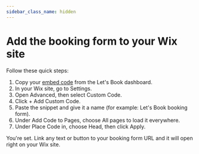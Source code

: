 ```yaml
---
sidebar_class_name: hidden
---
```


# Add the booking form to your Wix site

Follow these quick steps:

1. Copy your [embed code](https://dashboard.letsbook.app/booking-form/integration-instructions) from the Let's Book dashboard.
1. In your Wix site, go to Settings.
1. Open Advanced, then select Custom Code.
1. Click + Add Custom Code.
1. Paste the snippet and give it a name (for example: Let's Book booking form).
1. Under Add Code to Pages, choose All pages to load it everywhere.
1. Under Place Code in, choose Head, then click Apply.

You're set. Link any text or button to your booking form URL and it will open right on your Wix site.
